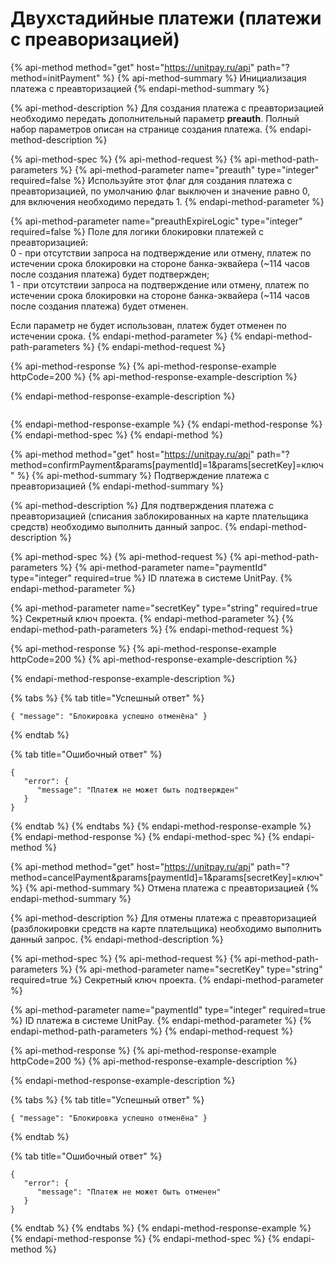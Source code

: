 # Двухстадийные платежи \(платежи с преаворизацией\)

{% api-method method="get" host="https://unitpay.ru/api" path="?method=initPayment" %}
{% api-method-summary %}
Инициализация платежа с преавторизацией
{% endapi-method-summary %}

{% api-method-description %}
Для создания платежа с преавторизацией необходимо передать дополнительный параметр **preauth**. Полный набор параметров описан на странице создания платежа.
{% endapi-method-description %}

{% api-method-spec %}
{% api-method-request %}
{% api-method-path-parameters %}
{% api-method-parameter name="preauth" type="integer" required=false %}
Используйте этот флаг для создания платежа с преавторизацией, по умолчанию флаг выключен и значение равно 0, для включения необходимо передать 1.
{% endapi-method-parameter %}

{% api-method-parameter name="preauthExpireLogic" type="integer" required=false %}
Поле для логики блокировки платежей с преавторизацией:  
0 - при отсутствии запроса на подтверждение или отмену, платеж по истечении срока блокировки на стороне банка-эквайера \(~114 часов после создания платежа\) будет подтвержден;  
1 - при отсутствии запроса на подтверждение или отмену, платеж по истечении срока блокировки на стороне банка-эквайера \(~114 часов после создания платежа\) будет отменен.   
  
Если параметр не будет использован, платеж будет отменен по истечении срока.
{% endapi-method-parameter %}
{% endapi-method-path-parameters %}
{% endapi-method-request %}

{% api-method-response %}
{% api-method-response-example httpCode=200 %}
{% api-method-response-example-description %}

{% endapi-method-response-example-description %}

```

```
{% endapi-method-response-example %}
{% endapi-method-response %}
{% endapi-method-spec %}
{% endapi-method %}

{% api-method method="get" host="https://unitpay.ru/api" path="?method=confirmPayment&params\[paymentId\]=1&params\[secretKey\]=ключ" %}
{% api-method-summary %}
Подтверждение платежа с преавторизацией
{% endapi-method-summary %}

{% api-method-description %}
Для подтверждения платежа с преавторизацией \(списания заблокированных на карте плательщика средств\) необходимо выполнить данный запрос.
{% endapi-method-description %}

{% api-method-spec %}
{% api-method-request %}
{% api-method-path-parameters %}
{% api-method-parameter name="paymentId" type="integer" required=true %}
ID платежа в системе UnitPay.
{% endapi-method-parameter %}

{% api-method-parameter name="secretKey" type="string" required=true %}
Секретный ключ проекта.
{% endapi-method-parameter %}
{% endapi-method-path-parameters %}
{% endapi-method-request %}

{% api-method-response %}
{% api-method-response-example httpCode=200 %}
{% api-method-response-example-description %}

{% endapi-method-response-example-description %}

{% tabs %}
{% tab title="Успешный ответ" %}
```text
{ "message": "Блокировка успешно отменёна" }
```
{% endtab %}

{% tab title="Ошибочный ответ" %}
```
{
   "error": {
      "message": "Платеж не может быть подтвержден"
   }
}
```
{% endtab %}
{% endtabs %}
{% endapi-method-response-example %}
{% endapi-method-response %}
{% endapi-method-spec %}
{% endapi-method %}

{% api-method method="get" host="https://unitpay.ru/api" path="?method=cancelPayment&params\[paymentId\]=1&params\[secretKey\]=ключ" %}
{% api-method-summary %}
Отмена платежа с преавторизацией
{% endapi-method-summary %}

{% api-method-description %}
Для отмены платежа с преавторизацией \(разблокировки средств на карте плательщика\) необходимо выполнить данный запрос.
{% endapi-method-description %}

{% api-method-spec %}
{% api-method-request %}
{% api-method-path-parameters %}
{% api-method-parameter name="secretKey" type="string" required=true %}
Секретный ключ проекта.
{% endapi-method-parameter %}

{% api-method-parameter name="paymentId" type="integer" required=true %}
ID платежа в системе UnitPay.
{% endapi-method-parameter %}
{% endapi-method-path-parameters %}
{% endapi-method-request %}

{% api-method-response %}
{% api-method-response-example httpCode=200 %}
{% api-method-response-example-description %}

{% endapi-method-response-example-description %}

{% tabs %}
{% tab title="Успешный ответ" %}
```
{ "message": "Блокировка успешно отменёна" }
```
{% endtab %}

{% tab title="Ошибочный ответ" %}
```
{
   "error": {
      "message": "Платеж не может быть отменен"
   }
}
```
{% endtab %}
{% endtabs %}
{% endapi-method-response-example %}
{% endapi-method-response %}
{% endapi-method-spec %}
{% endapi-method %}

